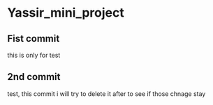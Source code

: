 # Yassir_mini_project

## Fist commit
this is only for test

## 2nd commit
test, this commit i will try to delete it after to see if those chnage stay